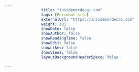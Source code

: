 ---
                title: "insidemordecai.com"
                tags: [Personal site]
                externalUrl: "https://insidemordecai.com"
                weight: 101
                showDate: false
                showAuthor: false
                showReadingTime: false
                showEdit: false
                showLikes: false
                showViews: false
                layoutBackgroundHeaderSpace: false
                ---
